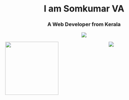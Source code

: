 <h1 align="center">I am Somkumar VA</h1>
<h3 align="center">A Web Developer from Kerala</h3>

<p align="center"><a align="center" href="https://github.com/ryo-ma/github-profile-trophy"><img align="center" src="https://github-profile-trophy.vercel.app/?username=somkumarav&theme=onedark&margin-w=15&margin-h=15&column=7"/></a></p>

<div align="center">
<img height="170" align="left" src="https://github-readme-stats.vercel.app/api?username=somkumarav&count_private=true&include_all_commits=true&theme=onedark"/>
<img src="https://github-readme-stats.vercel.app/api/top-langs/?username=somkumarav&layout=compact&theme=onedark&langs_count=15" />
</div>
